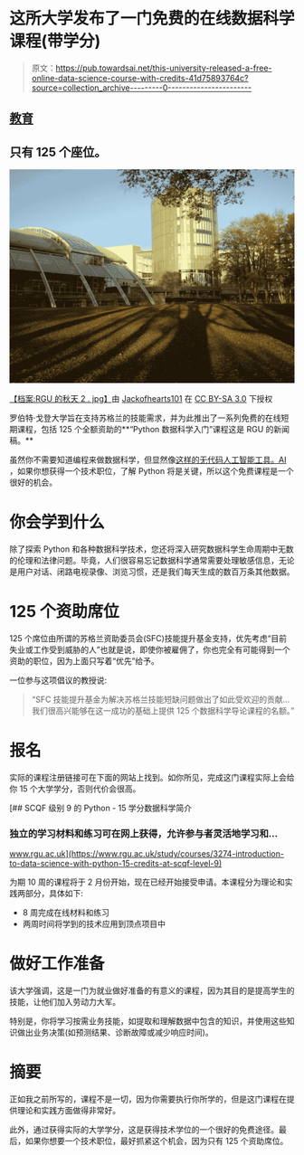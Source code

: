 # 这所大学发布了一门免费的在线数据科学课程(带学分)

> 原文：<https://pub.towardsai.net/this-university-released-a-free-online-data-science-course-with-credits-41d75893764c?source=collection_archive---------0----------------------->

## [教育](https://towardsai.net/p/category/education)

## 只有 125 个座位。

![](img/4c5c94922b41ede92b17b2f28cdf61db.png)

[【档案:RGU 的秋天 2 . jpg】](https://commons.wikimedia.org/w/index.php?curid=29588907)由 [Jackofhearts101](https://commons.wikimedia.org/w/index.php?title=User:Jackofhearts101&action=edit&redlink=1) 在 [CC BY-SA 3.0](https://creativecommons.org/licenses/by-sa/3.0?ref=ccsearch&atype=rich) 下授权

罗伯特·戈登大学旨在支持苏格兰的技能需求，并为此推出了一系列免费的在线短期课程，包括 125 个全额资助的**“Python 数据科学入门”课程这是 RGU 的新闻稿。**

虽然你不需要知道编程来做数据科学，但显然像[这样的无代码人工智能工具。AI](http://obviously.ai) ，如果你想获得一个技术职位，了解 Python 将是关键，所以这个免费课程是一个很好的机会。

# 你会学到什么

除了探索 Python 和各种数据科学技术，您还将深入研究数据科学生命周期中无数的伦理和法律问题。毕竟，人们很容易忘记数据科学通常需要处理敏感信息，无论是用户对话、闭路电视录像、浏览习惯，还是我们每天生成的数百万条其他数据。

# 125 个资助席位

125 个席位由所谓的苏格兰资助委员会(SFC)技能提升基金支持，优先考虑“目前失业或工作受到威胁的人”也就是说，即使你被雇佣了，你也完全有可能得到一个资助的职位，因为上面只写着“优先”给予。

一位参与这项倡议的教授说:

> “SFC 技能提升基金为解决苏格兰技能短缺问题做出了如此受欢迎的贡献…我们很高兴能够在这一成功的基础上提供 125 个数据科学导论课程的名额。”

# 报名

实际的课程注册链接可在下面的网站上找到。如你所见，完成这门课程实际上会给你 15 个大学学分，否则代价会很高。

[](https://www.rgu.ac.uk/study/courses/3274-introduction-to-data-science-with-python-15-credits-at-scqf-level-9) [## SCQF 级别 9 的 Python - 15 学分数据科学简介

### 独立的学习材料和练习可在网上获得，允许参与者灵活地学习和…

www.rgu.ac.uk](https://www.rgu.ac.uk/study/courses/3274-introduction-to-data-science-with-python-15-credits-at-scqf-level-9) 

为期 10 周的课程将于 2 月份开始，现在已经开始接受申请。本课程分为理论和实践两部分，具体如下:

*   8 周完成在线材料和练习
*   两周时间将学到的技术应用到顶点项目中

# 做好工作准备

该大学强调，这是一门为就业做好准备的有意义的课程，因为其目的是提高学生的技能，让他们加入劳动力大军。

特别是，你将学习按需业务技能，如提取和理解数据中包含的知识，并使用这些知识做出业务决策(如预测结果、诊断故障或减少响应时间)。

# 摘要

正如我之前所写的，课程不是一切，因为你需要执行你所学的，但是这门课程在提供理论和实践方面做得非常好。

此外，通过获得实际的大学学分，这是获得技术学位的一个很好的免费途径。最后，如果你想要一个技术职位，最好抓紧这个机会，因为只有 125 个资助席位。